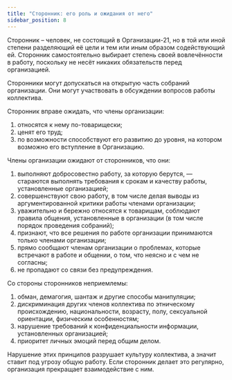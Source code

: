 ```yaml
---
title: "Сторонник: его роль и ожидания от него"
sidebar_position: 8
---
```


Сторонник – человек, не состоящий в Организации-21, но в той или иной степени разделяющий её цели и тем или иным образом содействующий ей. Сторонник самостоятельно выбирает степень своей вовлечённости в работу, поскольку не несёт никаких обязательств перед организацией. 

Сторонники могут допускаться на открытую часть собраний организации. Они могут участвовать в обсуждении вопросов работы коллектива.

Сторонник вправе ожидать, что члены организации:

1) относятся к нему по-товарищески;
2) ценят его труд;
3) по возможности способствуют его развитию до уровня, на котором возможно его вступление в Организацию.

Члены организации ожидают от сторонников, что они:

1) выполняют добросовестно работу, за которую берутся, — стараются выполнять требования к срокам и качеству работы, установленные организацией;
2) совершенствуют свою работу, в том числе делая выводы из аргументированной критики работы членами организации;
3) уважительно и бережно относятся к товарищам, соблюдают правила общения, установленные в организации (в том числе порядок проведения собраний);
4) признают, что все решения по работе организации принимаются только членами организации;
5) прямо сообщают членам организации о проблемах, которые встречают в работе и общении, о том, что неясно и с чем не согласны;
6) не пропадают со связи без предупреждения.

Со стороны сторонников неприемлемы:
1) обман, демагогия, шантаж и другие способы манипуляции;
2) дискриминация других членов коллектива по этническому происхождению, национальности, возрасту, полу, сексуальной ориентации, физическим особенностям;
3) нарушение требований к конфиденциальности информации, установленных организацией;
4) приоритет личных эмоций перед общим делом.

Нарушение этих принципов разрушает культуру коллектива, а значит ставит под угрозу общую работу. Если сторонник делает это регулярно, организация прекращает взаимодействие с ним.
